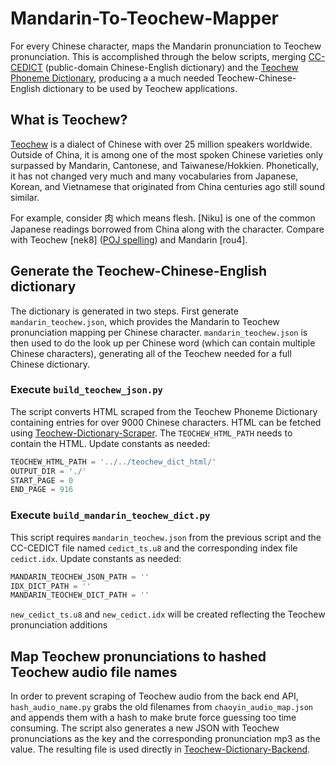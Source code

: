 # Mandarin-To-Teochew-Mapper
For every Chinese character, maps the Mandarin pronunciation to Teochew pronunciation. 
This is accomplished through the below scripts, merging 
[CC-CEDICT](https://cc-cedict.org) \(public-domain Chinese-English dictionary\) 
and the [Teochew Phoneme Dictionary](http://www.czyzd.com), producing a 
a much needed Teochew-Chinese-English dictionary to be used by Teochew applications.

## What is Teochew?
[Teochew](https://en.wikipedia.org/wiki/Teochew_dialect) is a dialect of 
Chinese with over 25 million speakers worldwide. Outside of China, it is 
among one of the most spoken Chinese varieties only surpassed by 
Mandarin, Cantonese, and Taiwanese/Hokkien. Phonetically, it has not 
changed very much and many vocabularies from Japanese, Korean, and Vietnamese 
that originated from China centuries ago still sound similar.

For example, consider 肉 which means flesh. \[Niku\] is one of the common 
Japanese readings borrowed from China along with the character. Compare with 
Teochew \[nek8\] \([POJ spelling](https://en.wikipedia.org/wiki/Pe̍h-ōe-jī)\) 
and Mandarin \[rou4\].

## Generate the Teochew-Chinese-English dictionary
The dictionary is generated in two steps. First generate ```mandarin_teochew.json```, 
which provides the Mandarin to Teochew pronunciation mapping per Chinese character. 
```mandarin_teochew.json``` is then used to do the look up per Chinese word \(which 
can contain multiple Chinese characters\), generating all of the Teochew needed for a 
full Chinese dictionary.

### Execute ```build_teochew_json.py```
The script converts HTML scraped from the Teochew Phoneme Dictionary containing entries 
for over 9000 Chinese characters. HTML can be fetched using 
[Teochew-Dictionary-Scraper](https://github.com/paulronla/Teochew-Dictionary-Scraper). 
The ```TEOCHEW_HTML_PATH``` needs to contain the HTML. Update constants as needed:

```python
TEOCHEW_HTML_PATH = '../../teochew_dict_html/'
OUTPUT_DIR = './'
START_PAGE = 0
END_PAGE = 916
```

### Execute ```build_mandarin_teochew_dict.py```
This script requires ```mandarin_teochew.json``` from the previous script and the 
CC-CEDICT file named ```cedict_ts.u8``` and the corresponding index file 
```cedict.idx```. Update constants as needed:

```python
MANDARIN_TEOCHEW_JSON_PATH = ''
IDX_DICT_PATH = ''
MANDARIN_TEOCHEW_DICT_PATH = ''
```

```new_cedict_ts.u8``` and ```new_cedict.idx``` will be created reflecting the Teochew 
pronunciation additions

## Map Teochew pronunciations to hashed Teochew audio file names

In order to prevent scraping of Teochew audio from the back end API, ```hash_audio_name.py``` 
grabs the old filenames from ```chaoyin_audio_map.json``` and appends them with a hash to 
make brute force guessing too time consuming. The script also generates a new JSON with 
Teochew pronunciations as the key and the corresponding pronunciation mp3 as the value. The 
resulting file is used directly in 
[Teochew-Dictionary-Backend](https://github.com/paulronla/teochew-dictionary-backend).